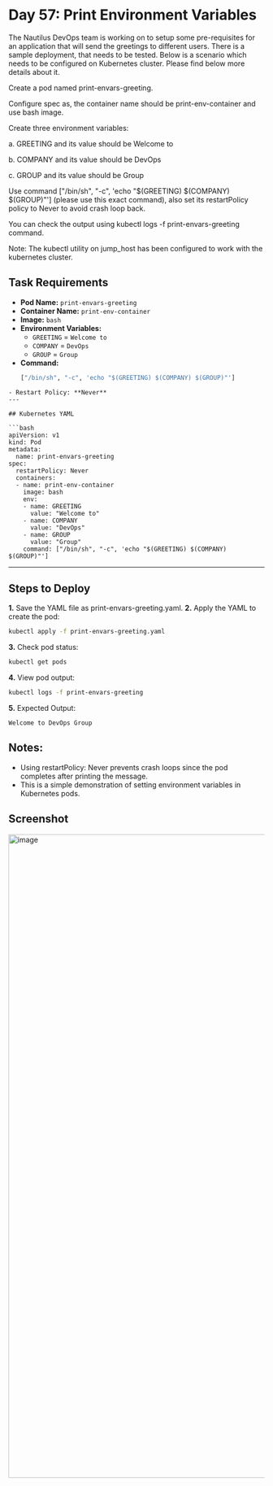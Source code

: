 # Day 57: Print Environment Variables

The Nautilus DevOps team is working on to setup some pre-requisites for an application that will send the greetings to different users. There is a sample deployment, that needs to be tested. Below is a scenario which needs to be configured on Kubernetes cluster. Please find below more details about it.


Create a pod named print-envars-greeting.

Configure spec as, the container name should be print-env-container and use bash image.

Create three environment variables:

a. GREETING and its value should be Welcome to

b. COMPANY and its value should be DevOps

c. GROUP and its value should be Group

Use command ["/bin/sh", "-c", 'echo "$(GREETING) $(COMPANY) $(GROUP)"'] (please use this exact command), also set its restartPolicy policy to Never to avoid crash loop back.

You can check the output using kubectl logs -f print-envars-greeting command.


Note: The kubectl utility on jump_host has been configured to work with the kubernetes cluster.


## Task Requirements

- **Pod Name:** `print-envars-greeting`
- **Container Name:** `print-env-container`
- **Image:** `bash`
- **Environment Variables:**
  - `GREETING` = `Welcome to`
  - `COMPANY` = `DevOps`
  - `GROUP` = `Group`
- **Command:**  
  ```bash
  ["/bin/sh", "-c", 'echo "$(GREETING) $(COMPANY) $(GROUP)"']
```
- Restart Policy: **Never**
---

## Kubernetes YAML

```bash
apiVersion: v1
kind: Pod
metadata:
  name: print-envars-greeting
spec:
  restartPolicy: Never
  containers:
  - name: print-env-container
    image: bash
    env:
    - name: GREETING
      value: "Welcome to"
    - name: COMPANY
      value: "DevOps"
    - name: GROUP
      value: "Group"
    command: ["/bin/sh", "-c", 'echo "$(GREETING) $(COMPANY) $(GROUP)"']
```
---

## Steps to Deploy

**1.** Save the YAML file as print-envars-greeting.yaml.
**2.** Apply the YAML to create the pod:
```bash
kubectl apply -f print-envars-greeting.yaml
```
**3.** Check pod status:
```bash
kubectl get pods
```
**4.** View pod output:
```bash
kubectl logs -f print-envars-greeting
```
**5.** Expected Output:
```
Welcome to DevOps Group
```

## Notes:
- Using restartPolicy: Never prevents crash loops since the pod completes after printing the message.
- This is a simple demonstration of setting environment variables in Kubernetes pods.

## Screenshot

<img width="2500" height="1266" alt="image" src="https://github.com/user-attachments/assets/cea09bfe-9739-49d5-97ff-46cf8ad2f751" />



  
